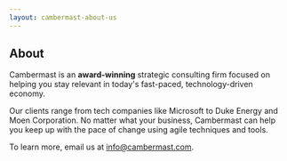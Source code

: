 ```yaml
---
layout: cambermast-about-us
---
```

## About
Cambermast is an **award-winning** strategic consulting firm focused on helping you stay relevant in today's fast-paced, technology-driven economy.

Our clients range from tech companies like Microsoft to Duke Energy and Moen Corporation. No matter what your business, Cambermast can help you keep up with the pace of change using agile techniques and tools.

To learn more, email us at [info@cambermast.com](info@cambermast.com).
